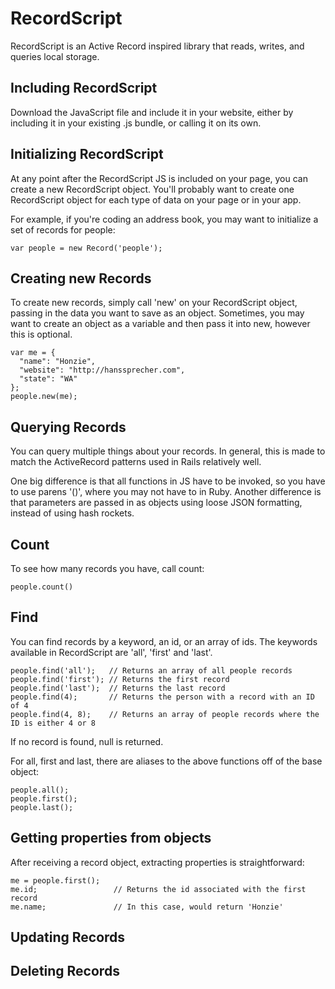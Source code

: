 RecordScript
============

RecordScript is an Active Record inspired library that reads, writes, and queries local storage.

Including RecordScript
------------

Download the JavaScript file and include it in your website, either by including it in your existing
.js bundle, or calling it on its own.

Initializing RecordScript
------------

At any point after the RecordScript JS is included on your page, you can create a new RecordScript object.
You'll probably want to create one RecordScript object for each type of data on your page or in your app.

For example, if you're coding an address book, you may want to initialize a set of records for people:

    var people = new Record('people');

Creating new Records
------------

To create new records, simply call 'new' on your RecordScript object, passing in the data you want to save
as an object. Sometimes, you may want to create an object as a variable and then pass it into new, however
this is optional.

    var me = {
      "name": "Honzie",
      "website": "http://hanssprecher.com",
      "state": "WA"
    };
    people.new(me);

Querying Records
------------

You can query multiple things about your records. In general, this is made to match the ActiveRecord patterns
used in Rails relatively well.

One big difference is that all functions in JS have to be invoked, so you have to use parens '()', where you
may not have to in Ruby. Another difference is that parameters are passed in as objects using loose JSON
formatting, instead of using hash rockets.

## Count

To see how many records you have, call count:

    people.count()

## Find

You can find records by a keyword, an id, or an array of ids. The keywords available in RecordScript are
'all', 'first' and 'last'.

    people.find('all');   // Returns an array of all people records
    people.find('first'); // Returns the first record
    people.find('last');  // Returns the last record
    people.find(4);       // Returns the person with a record with an ID of 4
    people.find(4, 8);    // Returns an array of people records where the ID is either 4 or 8

If no record is found, null is returned.

For all, first and last, there are aliases to the above functions off of the base object:

    people.all();
    people.first();
    people.last();

## Getting properties from objects

After receiving a record object, extracting properties is straightforward:

    me = people.first();
    me.id;                 // Returns the id associated with the first record
    me.name;               // In this case, would return 'Honzie'

Updating Records
------------

Deleting Records
------------
